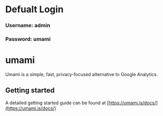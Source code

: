 # Defualt Login
### Username: admin
### Password: umami

# umami

Umami is a simple, fast, privacy-focused alternative to Google Analytics.

## [](https://github.com/umami-software/umami/blob/master/README.md#getting-started)Getting started

A detailed getting started guide can be found at [https://umami.is/docs/](https://umami.is/docs/)